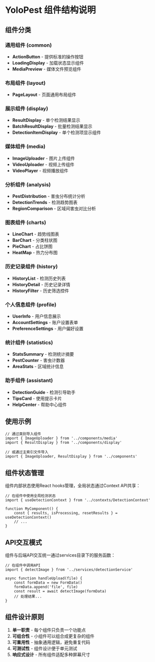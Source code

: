 # YoloPest 组件结构说明

## 组件分类

### 通用组件 (common)

- **ActionButton** - 提供标准的操作按钮
- **LoadingDisplay** - 加载状态显示组件
- **MediaPreview** - 媒体文件预览组件

### 布局组件 (layout)

- **PageLayout** - 页面通用布局组件

### 展示组件 (display)

- **ResultDisplay** - 单个检测结果显示
- **BatchResultDisplay** - 批量检测结果显示
- **DetectionItemDisplay** - 单个检测项显示组件

### 媒体组件 (media)

- **ImageUploader** - 图片上传组件
- **VideoUploader** - 视频上传组件
- **VideoPlayer** - 视频播放组件

### 分析组件 (analysis)

- **PestDistribution** - 害虫分布统计分析
- **DetectionTrends** - 检测趋势图表
- **RegionComparison** - 区域间害虫对比分析

### 图表组件 (charts)

- **LineChart** - 趋势线图表
- **BarChart** - 分类柱状图
- **PieChart** - 占比饼图
- **HeatMap** - 热力分布图

### 历史记录组件 (history)

- **HistoryList** - 检测历史列表
- **HistoryDetail** - 历史记录详情
- **HistoryFilter** - 历史筛选控件

### 个人信息组件 (profile)

- **UserInfo** - 用户信息展示
- **AccountSettings** - 账户设置表单
- **PreferenceSettings** - 用户偏好设置

### 统计组件 (statistics)

- **StatsSummary** - 检测统计摘要
- **PestCounter** - 害虫计数器
- **AreaStats** - 区域统计信息

### 助手组件 (assistant)

- **DetectionGuide** - 检测引导助手
- **TipsCard** - 使用提示卡片
- **HelpCenter** - 帮助中心组件

## 使用示例

```tsx
// 通过类别导入组件
import { ImageUploader } from '../components/media'
import { ResultDisplay } from '../components/display'

// 或通过主索引文件导入
import { ImageUploader, ResultDisplay } from '../components'
```

## 组件状态管理

组件内部状态使用React hooks管理，全局状态通过Context API共享：

```tsx
// 在组件中使用全局检测状态
import { useDetectionContext } from '../contexts/DetectionContext'

function MyComponent() {
    const { results, isProcessing, resetResults } = useDetectionContext()
    // ...
}
```

## API交互模式

组件与后端API交互统一通过services目录下的服务函数：

```tsx
// 在组件中调用API
import { detectImage } from '../services/detectionService'

async function handleUpload(file) {
    const formData = new FormData()
    formData.append('file', file)
    const result = await detectImage(formData)
    // 处理结果...
}
```

## 组件设计原则

1. **单一职责** - 每个组件只负责一个功能点
2. **可组合性** - 小组件可以组合成更复杂的组件
3. **可重用性** - 抽象通用逻辑，避免重复代码
4. **可测试性** - 组件设计便于单元测试
5. **响应式设计** - 所有组件适配多种屏幕尺寸
